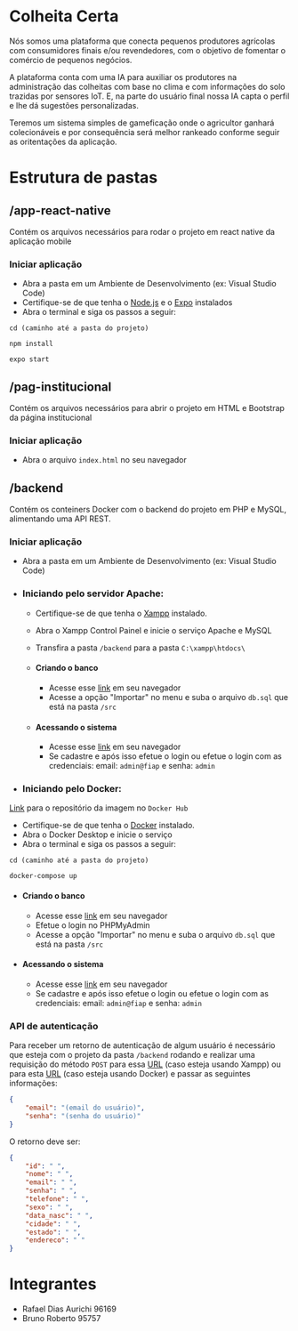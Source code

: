 # Colheita Certa

Nós somos uma plataforma que conecta pequenos produtores agrícolas com consumidores finais e/ou revendedores, com o objetivo de fomentar o comércio de pequenos negócios.

A plataforma conta com uma IA para auxiliar os produtores na administração das colheitas com base no clima e com informações do solo trazidas por sensores IoT. E, na parte do usuário final nossa IA capta o perfil e lhe dá sugestões personalizadas.

Teremos um sistema simples de gameficação onde o agricultor ganhará colecionáveis e por consequência será melhor rankeado conforme seguir as oritentações da aplicação. 
 
# Estrutura de pastas
## /app-react-native
Contém os arquivos necessários para rodar o projeto em react native da aplicação mobile
 
### Iniciar aplicação
 - Abra a pasta em um Ambiente de Desenvolvimento (ex: Visual Studio Code)
 - Certifique-se de que tenha o [Node.js](https://www.alura.com.br/artigos/como-instalar-node-js-windows-linux-macos?gclid=CjwKCAjw1YCkBhAOEiwA5aN4ASAemF6qwJklrTyYnpgA0IoEU_05CItBNrJP2DFtOd5e-DQkbcME3RoC3DEQAvD_BwE) e o [Expo](https://docs.expo.dev/get-started/installation/) instalados
 - Abra o terminal e siga os passos a seguir:
 ````
 cd (caminho até a pasta do projeto)
 ````
 ````
 npm install
 ````
 ````
 expo start
 ````
  
  
## /pag-institucional
Contém os arquivos necessários para abrir o projeto em HTML e Bootstrap da página institucional
 
### Iniciar aplicação
- Abra o arquivo `index.html` no seu navegador
 
 
## /backend
Contém os conteiners Docker com o backend do projeto em PHP e MySQL, alimentando uma API REST.
 
### Iniciar aplicação
- Abra a pasta em um Ambiente de Desenvolvimento (ex: Visual Studio Code)
 
- ### Iniciando pelo servidor Apache:
  - Certifique-se de que tenha o [Xampp](https://www.apachefriends.org/pt_br/download.html) instalado.
  - Abra o Xampp Control Painel e inicie o serviço Apache e MySQL
  - Transfira a pasta `/backend` para a pasta `C:\xampp\htdocs\`
 
  - #### Criando o banco
    - Acesse esse [link](http://localhost/phpmyadmin/) em seu navegador
    - Acesse a opção "Importar" no menu e suba o arquivo `db.sql` que está na pasta `/src`
   
  - #### Acessando o sistema
    - Acesse esse [link](http://localhost/backend/src/) em seu navegador 
    - Se cadastre e após isso efetue o login ou efetue o login com as credenciais: email: `admin@fiap` e senha: `admin` 
 
- ### Iniciando pelo Docker:
[Link](https://hub.docker.com/r/rafaelaurichi/php-apache) para o repositório da imagem no `Docker Hub` 
 
  - Certifique-se de que tenha o [Docker](https://www.docker.com/products/docker-desktop/) instalado.
  - Abra o Docker Desktop e inicie o serviço
  - Abra o terminal e siga os passos a seguir:
   
  ````
  cd (caminho até a pasta do projeto)
  ````
  ````
  docker-compose up
  ````
 
  - #### Criando o banco
    - Acesse esse [link](http://localhost:8080) em seu navegador
    - Efetue o login no PHPMyAdmin
    - Acesse a opção "Importar" no menu e suba o arquivo `db.sql` que está na pasta `/src`
 
  - #### Acessando o sistema
    - Acesse esse [link](http://localhost) em seu navegador
    - Se cadastre e após isso efetue o login ou efetue o login com as credenciais: email: `admin@fiap` e senha: `admin` 
 
### API de autenticação
Para receber um retorno de autenticação de algum usuário é necessário que esteja com o projeto da pasta `/backend` rodando e realizar uma requisição do método `POST` para essa [URL](http://localhost/backend/src/api/usuario-existente.php) (caso esteja usando Xampp) ou para esta [URL](http://localhost/api/usuario-existente.php) (caso esteja usando Docker) e passar as seguintes informações:
 
````json
{
    "email": "(email do usuário)",
    "senha": "(senha do usuário)"
}
````
 
O retorno deve ser:
 
````json
{
    "id": " ",
    "nome": " ",
    "email": " ",
    "senha": " ",
    "telefone": " ",
    "sexo": " ",
    "data_nasc": " ",
    "cidade": " ",
    "estado": " ",
    "endereco": " "
}
````
 
# Integrantes
 
 - Rafael Dias Aurichi 96169
 - Bruno Roberto 95757
